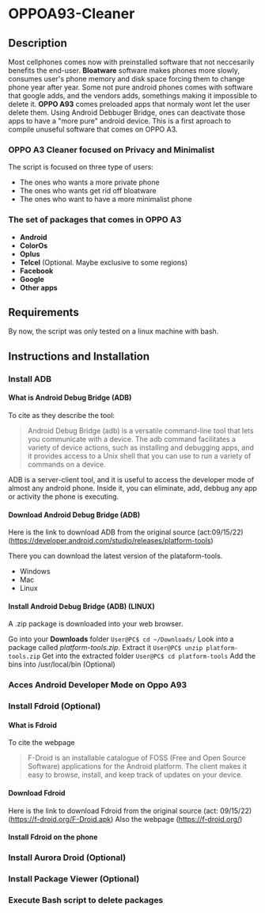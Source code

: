 # OPPOA93-Cleaner
## Description
Most cellphones comes now with preinstalled software that not neccesarily benefits the end-user. **Bloatware** software makes phones more slowly, consumes user's phone memory and disk space forcing them to change phone year after year. Some not pure android phones comes with software that google adds, and the vendors adds, somethings making it impossible to delete it. **OPPO A93** comes preloaded apps that normaly wont let the user delete them. Using Android Debbuger Bridge, ones can deactivate those apps to have a "more pure" android device. This is a first aproach to compile unuseful software that comes on OPPO A3.

### OPPO A3 Cleaner focused on Privacy and Minimalist
The script is focused on three type of users:
- The ones who wants a more private phone
- The ones who wants get rid off bloatware
- The ones who want to have a more minimalist phone

### The set of packages that comes in OPPO A3
- **Android** 
- **ColorOs** 
- **Oplus**
- **Telcel** (Optional. Maybe exclusive to some regions)
- **Facebook**
- **Google**
- **Other apps**

## Requirements
By now, the script was only tested on a linux machine with bash.

## Instructions and Installation

### Install ADB
#### What is Android Debug Bridge (ADB)
To cite as they describe the tool:
> Android Debug Bridge (adb) is a versatile command-line tool that lets you communicate with a device. The adb command facilitates a variety of device actions, such as installing and debugging apps, and it provides access to a Unix shell that you can use to run a variety of commands on a device.

ADB is a server-client tool, and it is useful to access the developer mode of almost any android phone. Inside it, you can eliminate, add, debbug any app or activity the phone is executing.

#### Download Android Debug Bridge (ADB)

Here is the link to download ADB from the original source (act:09/15/22) (https://developer.android.com/studio/releases/platform-tools)

There you can download the latest version of the plataform-tools.
- Windows
- Mac
- Linux

#### Install Android Debug Bridge (ADB) (LINUX)
A .zip package is downloaded into your web browser.

Go into your **Downloads** folder
`User@PC$ cd ~/Downloads/`
Look into a package called *platform-tools.zip*. Extract it
`User@PC$ unzip platform-tools.zip`
Get into the extracted folder
`User@PC$ cd platform-tools`
Add the bins into /usr/local/bin (Optional)


### Acces Android Developer Mode on Oppo A93
### Install Fdroid (Optional)
#### What is Fdroid
To cite the webpage
> F-Droid is an installable catalogue of FOSS (Free and Open Source Software) applications for the Android platform. The client makes it easy to browse, install, and keep track of updates on your device.
#### Download Fdroid
Here is the link to download Fdroid from the original source (act: 09/15/22) (https://f-droid.org/F-Droid.apk) Also the webpage (https://f-droid.org/)

#### Install Fdroid on the phone


### Install Aurora Droid (Optional)
### Install Package Viewer (Optional)
### Execute Bash script to delete packages

